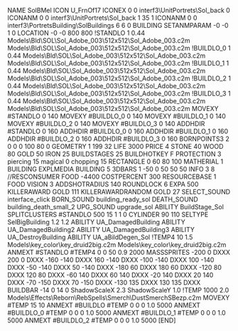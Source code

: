 NAME SolBMel
ICON U_FrnOf17
ICONEX 0 0 interf3\UnitPortrets\Sol_back 0
ICONANM 0 0 interf3\UnitPortrets\Sol_back 1 35 1
ICONANM 0 0 interf3\PortretsBuilding\SolBuildings 6 6 0
BUILDING
SETANMPARAM -0 -0 1 0
LOCATION -0 -0 800 800
!STANDLO      1 0.44 Models\Bld\SOL\Sol_Adobe_003\512x512\Sol_Adobe_003.c2m Models\Bld\SOL\Sol_Adobe_003\512x512\Sol_Adobe_003.c2m 
!BUILDLO_0    1 0.44 Models\Bld\SOL\Sol_Adobe_003\512x512\Sol_Adobe_003.c2m Models\Bld\SOL\Sol_Adobe_003\512x512\Sol_Adobe_003.c2m 
!BUILDLO_1    1 0.44 Models\Bld\SOL\Sol_Adobe_003\512x512\Sol_Adobe_003.c2m Models\Bld\SOL\Sol_Adobe_003\512x512\Sol_Adobe_003.c2m 
!BUILDLO_2    1 0.44 Models\Bld\SOL\Sol_Adobe_003\512x512\Sol_Adobe_003.c2m Models\Bld\SOL\Sol_Adobe_003\512x512\Sol_Adobe_003.c2m 
!BUILDLO_3    1 0.44 Models\Bld\SOL\Sol_Adobe_003\512x512\Sol_Adobe_003.c2m Models\Bld\SOL\Sol_Adobe_003\512x512\Sol_Adobe_003.c2m 
MOVEXY #STANDLO   0 140
MOVEXY #BUILDLO_0 0 140
MOVEXY #BUILDLO_1 0 140
MOVEXY #BUILDLO_2 0 140
MOVEXY #BUILDLO_3 0 140
ADDHDIR #STANDLO 0 160
ADDHDIR #BUILDLO_0 0 160
ADDHDIR #BUILDLO_1 0 160
ADDHDIR #BUILDLO_2 0 160
ADDHDIR #BUILDLO_3 0 160
BORNPOINTS3 2 0 0 0 100 80 0
GEOMETRY 1 199 32
LIFE     3000
PRICE 4 STONE 40 WOOD 80 GOLD 50 IRON 25
BUILDSTAGES 25
BUILDHOTKEY		F
PROTECTION 3 piercing 15 magical 0 chopping 15
RECTANGLE    0 60 80 100
MATHERIAL 1 BUILDING
EXPLMEDIA BUILDING 5
3DBARS 1 -50 0 50 50 50
INFO 3 8
//RESCONSUMER FOOD -4400
COSTPERCENT 300
RESOURCEBASE 1 FOOD
VISION 3
ADDSHOTRADIUS 140
ROUNDLOCK 6
EXPA 500
KILLERAWARD             GOLD 111
KILLERAWARDRANDOM       GOLD 27
SELECT_SOUND interface_click
BORN_SOUND building_ready_sol
DEATH_SOUND building_death_small_2
UPG_SOUND upgrade_sol
ABILITY BuildStage_Sol
SPLITCLUSTERS #STANDLO 500 15 1 1 0
CYLINDER 90 110
SELTYPE SelBigBuilding 1.2 1.2
ABILITY UA_DamagedBuilding
ABILITY UA_DamagedBuilding2
ABILITY UA_DamagedBuilding3
ABILITY UA_DestroyBuilding
ABILITY UA_aBildDegen_Sol
!TEMP4 10 1.5 Models\key_color\key_druid2big.c2m Models\key_color\key_druid2big.c2m
ANMEXT #STANDLO #TEMP4 0 0 50 0.9 2000
MASSSPRITES -200 0 DXXX 200 0 DXXX -160 -140 DXXX 160 -140 DXXX -100 -140 DXXX 100 -140 DXXX -50 -140 DXXX 50 -140 DXXX -180 60 DXXX 180 60 DXXX -120 80 DXXX 120 80 DXXX -60 140 DXXX 60 140 DXXX -20 140 DXXX 20 140 DXXX -70 -150 DXXX 70 -150 DXXX -130 135 DXXX 130 135 DXXX
BUILDBAR -14 0 14 0
ShadowScaleX 2.3
ShadowScaleY 1.0
!TEMP 1000 2.0 Models\Effects\Reborn\RebSpells\Smerch\DustSmerchSBezp.c2m
MOVEXY  #TEMP 15 10
ANMEXT #BUILDLO #TEMP  0 0 0 1.0 5000
ANMEXT #BUILDLO_0 #TEMP  0 0 0 1.0 5000
ANMEXT #BUILDLO_1 #TEMP  0 0 0 1.0 5000
ANMEXT #BUILDLO_2 #TEMP  0 0 0 1.0 5000
[END]
